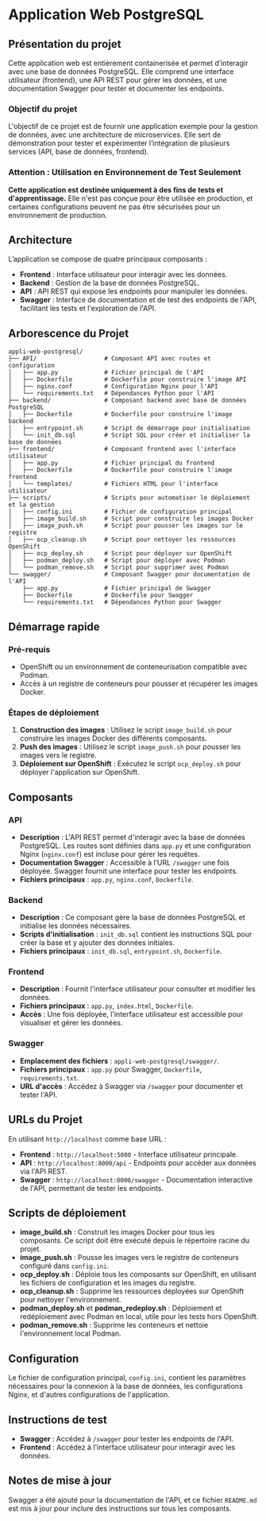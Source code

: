 
# Application Web PostgreSQL

## Présentation du projet
Cette application web est entièrement containerisée et permet d’interagir avec une base de données PostgreSQL. Elle comprend une interface utilisateur (frontend), une API REST pour gérer les données, et une documentation Swagger pour tester et documenter les endpoints.

### Objectif du projet
L'objectif de ce projet est de fournir une application exemple pour la gestion de données, avec une architecture de microservices. Elle sert de démonstration pour tester et expérimenter l’intégration de plusieurs services (API, base de données, frontend).

### Attention : Utilisation en Environnement de Test Seulement
**Cette application est destinée uniquement à des fins de tests et d'apprentissage.** Elle n'est pas conçue pour être utilisée en production, et certaines configurations peuvent ne pas être sécurisées pour un environnement de production.

## Architecture
L’application se compose de quatre principaux composants :
- **Frontend** : Interface utilisateur pour interagir avec les données.
- **Backend** : Gestion de la base de données PostgreSQL.
- **API** : API REST qui expose les endpoints pour manipuler les données.
- **Swagger** : Interface de documentation et de test des endpoints de l'API, facilitant les tests et l'exploration de l'API.

## Arborescence du Projet
```
appli-web-postgresql/
├── API/                   # Composant API avec routes et configuration
│   ├── app.py             # Fichier principal de l'API
│   ├── Dockerfile         # Dockerfile pour construire l'image API
│   ├── nginx.conf         # Configuration Nginx pour l'API
│   └── requirements.txt   # Dépendances Python pour l'API
├── backend/               # Composant backend avec base de données PostgreSQL
│   ├── Dockerfile         # Dockerfile pour construire l'image backend
│   ├── entrypoint.sh      # Script de démarrage pour initialisation
│   └── init_db.sql        # Script SQL pour créer et initialiser la base de données
├── frontend/              # Composant frontend avec l'interface utilisateur
│   ├── app.py             # Fichier principal du frontend
│   ├── Dockerfile         # Dockerfile pour construire l'image frontend
│   └── templates/         # Fichiers HTML pour l'interface utilisateur
├── scripts/               # Scripts pour automatiser le déploiement et la gestion
│   ├── config.ini         # Fichier de configuration principal
│   ├── image_build.sh     # Script pour construire les images Docker
│   ├── image_push.sh      # Script pour pousser les images sur le registre
│   ├── ocp_cleanup.sh     # Script pour nettoyer les ressources OpenShift
│   ├── ocp_deploy.sh      # Script pour déployer sur OpenShift
│   ├── podman_deploy.sh   # Script pour déployer avec Podman
│   └── podman_remove.sh   # Script pour supprimer avec Podman
└── swagger/               # Composant Swagger pour documentation de l'API
    ├── app.py             # Fichier principal de Swagger
    ├── Dockerfile         # Dockerfile pour Swagger
    └── requirements.txt   # Dépendances Python pour Swagger
```

## Démarrage rapide

### Pré-requis
- OpenShift ou un environnement de conteneurisation compatible avec Podman.
- Accès à un registre de conteneurs pour pousser et récupérer les images Docker.

### Étapes de déploiement
1. **Construction des images** : Utilisez le script `image_build.sh` pour construire les images Docker des différents composants.
2. **Push des images** : Utilisez le script `image_push.sh` pour pousser les images vers le registre.
3. **Déploiement sur OpenShift** : Exécutez le script `ocp_deploy.sh` pour déployer l'application sur OpenShift.

## Composants

### API
- **Description** : L'API REST permet d'interagir avec la base de données PostgreSQL. Les routes sont définies dans `app.py` et une configuration Nginx (`nginx.conf`) est incluse pour gérer les requêtes.
- **Documentation Swagger** : Accessible à l’URL `/swagger` une fois déployée. Swagger fournit une interface pour tester les endpoints.
- **Fichiers principaux** : `app.py`, `nginx.conf`, `Dockerfile`.

### Backend
- **Description** : Ce composant gère la base de données PostgreSQL et initialise les données nécessaires.
- **Scripts d'initialisation** : `init_db.sql` contient les instructions SQL pour créer la base et y ajouter des données initiales.
- **Fichiers principaux** : `init_db.sql`, `entrypoint.sh`, `Dockerfile`.

### Frontend
- **Description** : Fournit l'interface utilisateur pour consulter et modifier les données.
- **Fichiers principaux** : `app.py`, `index.html`, `Dockerfile`.
- **Accès** : Une fois déployée, l'interface utilisateur est accessible pour visualiser et gérer les données.

### Swagger
- **Emplacement des fichiers** : `appli-web-postgresql/swagger/`.
- **Fichiers principaux** : `app.py` pour Swagger, `Dockerfile`, `requirements.txt`.
- **URL d'accès** : Accédez à Swagger via `/swagger` pour documenter et tester l'API.

## URLs du Projet
En utilisant `http://localhost` comme base URL :
- **Frontend** : `http://localhost:5000` - Interface utilisateur principale.
- **API** : `http://localhost:8000/api` - Endpoints pour accéder aux données via l'API REST.
- **Swagger** : `http://localhost:8000/swagger` - Documentation interactive de l'API, permettant de tester les endpoints.

## Scripts de déploiement

- **image_build.sh** : Construit les images Docker pour tous les composants. Ce script doit être exécuté depuis le répertoire racine du projet.
- **image_push.sh** : Pousse les images vers le registre de conteneurs configuré dans `config.ini`.
- **ocp_deploy.sh** : Déploie tous les composants sur OpenShift, en utilisant les fichiers de configuration et les images du registre.
- **ocp_cleanup.sh** : Supprime les ressources déployées sur OpenShift pour nettoyer l'environnement.
- **podman_deploy.sh** et **podman_redeploy.sh** : Déploiement et redéploiement avec Podman en local, utile pour les tests hors OpenShift.
- **podman_remove.sh** : Supprime les conteneurs et nettoie l'environnement local Podman.

## Configuration

Le fichier de configuration principal, `config.ini`, contient les paramètres nécessaires pour la connexion à la base de données, les configurations Nginx, et d'autres configurations de l'application.

## Instructions de test

- **Swagger** : Accédez à `/swagger` pour tester les endpoints de l'API.
- **Frontend** : Accédez à l'interface utilisateur pour interagir avec les données.

## Notes de mise à jour

Swagger a été ajouté pour la documentation de l'API, et ce fichier `README.md` est mis à jour pour inclure des instructions sur tous les composants.
